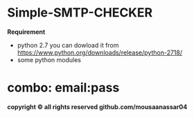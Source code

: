 # Simple-SMTP-CHECKER

**Requirement**

- python 2.7 you can dowload it from https://www.python.org/downloads/release/python-2718/
- some python modules
 
 # combo: email:pass
 
 **copyright © all rights reserved github.com/mousaanassar04**
